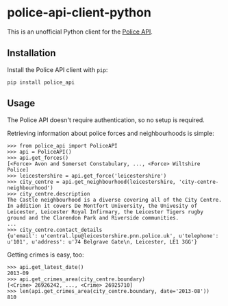 police-api-client-python
========================

This is an unofficial Python client for the [Police
API](http://data.police.uk/docs/).

Installation
------------

Install the Police API client with ``pip``:

    pip install police_api

Usage
-----

The Police API doesn't require authentication, so no setup is required.

Retrieving information about police forces and neighbourhoods is simple:

    >>> from police_api import PoliceAPI
    >>> api = PoliceAPI()
    >>> api.get_forces()
    [<Force> Avon and Somerset Constabulary, ..., <Force> Wiltshire Police]
    >>> leicestershire = api.get_force('leicestershire')
    >>> city_centre = api.get_neighbourhood(leicestershire, 'city-centre-neighbourhood')
    >>> city_centre.description
    The Castle neighbourhood is a diverse covering all of the City Centre. In addition it covers De Montfort University, the Univesity of Leicester, Leicester Royal Infirmary, the Leicester Tigers rugby ground and the Clarendon Park and Riverside communities.
    ...
    >>> city_centre.contact_details
    {u'email': u'central.lpu@leicestershire.pnn.police.uk', u'telephone': u'101', u'address': u'74 Belgrave Gate\n, Leicester, LE1 3GG'}

Getting crimes is easy, too:

    >>> api.get_latest_date()
    2013-09
    >>> api.get_crimes_area(city_centre.boundary)
    [<Crime> 26926242, ..., <Crime> 26925710]
    >>> len(api.get_crimes_area(city_centre.boundary, date='2013-08'))
    810
